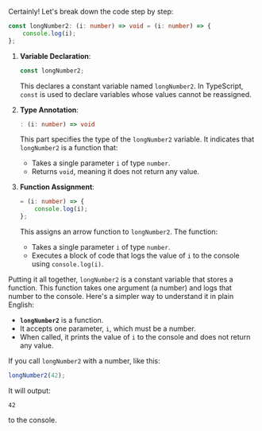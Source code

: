 Certainly! Let's break down the code step by step:

```typescript
const longNumber2: (i: number) => void = (i: number) => {
	console.log(i);
};
```

1. **Variable Declaration**:

    ```typescript
    const longNumber2;
    ```

    This declares a constant variable named `longNumber2`. In TypeScript, `const` is used to declare variables whose values cannot be reassigned.

2. **Type Annotation**:

    ```typescript
    : (i: number) => void
    ```

    This part specifies the type of the `longNumber2` variable. It indicates that `longNumber2` is a function that:

    - Takes a single parameter `i` of type `number`.
    - Returns `void`, meaning it does not return any value.

3. **Function Assignment**:
    ```typescript
    = (i: number) => {
        console.log(i);
    };
    ```
    This assigns an arrow function to `longNumber2`. The function:
    - Takes a single parameter `i` of type `number`.
    - Executes a block of code that logs the value of `i` to the console using `console.log(i)`.

Putting it all together, `longNumber2` is a constant variable that stores a function. This function takes one argument (a number) and logs that number to the console. Here's a simpler way to understand it in plain English:

-   **`longNumber2`** is a function.
-   It accepts one parameter, `i`, which must be a number.
-   When called, it prints the value of `i` to the console and does not return any value.

If you call `longNumber2` with a number, like this:

```typescript
longNumber2(42);
```

It will output:

```
42
```

to the console.
